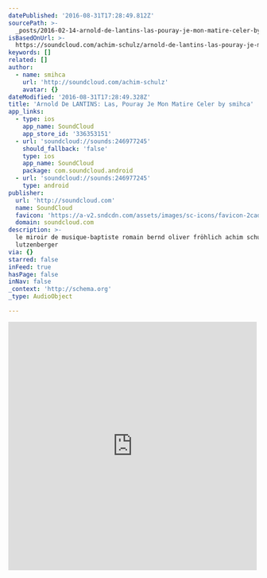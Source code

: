 ```yaml
---
datePublished: '2016-08-31T17:28:49.812Z'
sourcePath: >-
  _posts/2016-02-14-arnold-de-lantins-las-pouray-je-mon-matire-celer-by-smihca.md
isBasedOnUrl: >-
  https://soundcloud.com/achim-schulz/arnold-de-lantins-las-pouray-je-mon-matire-celer
keywords: []
related: []
author:
  - name: smihca
    url: 'http://soundcloud.com/achim-schulz'
    avatar: {}
dateModified: '2016-08-31T17:28:49.328Z'
title: 'Arnold De LANTINS: Las, Pouray Je Mon Matire Celer by smihca'
app_links:
  - type: ios
    app_name: SoundCloud
    app_store_id: '336353151'
  - url: 'soundcloud://sounds:246977245'
    should_fallback: 'false'
    type: ios
    app_name: SoundCloud
    package: com.soundcloud.android
  - url: 'soundcloud://sounds:246977245'
    type: android
publisher:
  url: 'http://soundcloud.com'
  name: SoundCloud
  favicon: 'https://a-v2.sndcdn.com/assets/images/sc-icons/favicon-2cadd14b.ico'
  domain: soundcloud.com
description: >-
  le miroir de musique-baptiste romain bernd oliver fröhlich achim schulz sabine
  lutzenberger
via: {}
starred: false
inFeed: true
hasPage: false
inNav: false
_context: 'http://schema.org'
_type: AudioObject

---
```

<iframe src="https://cdn.embedly.com/widgets/media.html?src=https%3A%2F%2Fw.soundcloud.com%2Fplayer%2F%3Fvisual%3Dtrue%26url%3Dhttp%253A%252F%252Fapi.soundcloud.com%252Ftracks%252F246977245%26show_artwork%3Dtrue&amp;url=https%3A%2F%2Fsoundcloud.com%2Fachim-schulz%2Farnold-de-lantins-las-pouray-je-mon-matire-celer&amp;image=http%3A%2F%2Fi1.sndcdn.com%2Fartworks-000147094878-91k7yg-t500x500.jpg&amp;key=b7d04c9b404c499eba89ee7072e1c4f7&amp;type=text%2Fhtml&amp;schema=soundcloud" width="500" height="500" scrolling="no" frameborder="0" allowfullscreen="allowfullscreen" style=""></iframe>